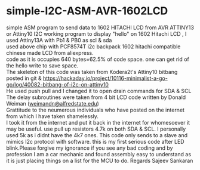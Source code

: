 # simple-I2C-ASM-AVR-1602LCD
simple ASM program to send data to 1602 HITACHI LCD from AVR ATTINY13 or Attiny10
I2C working program to display "hello" on 1602 Hitachi LCD , I used Attiny13A with Pb1 & PB0 as scl & sda   
used above chip with PCF8574T i2c backpack 1602 hitachi compatible chinese made LCD from aliexpress.          
code as it is occupies 640 bytes=62.5% of code space. one can get rid of the hello write to save space.             
The skeleton of this code was taken from Kodera2t's Attiny10 bitbang posted in git 
&  https://hackaday.io/project/10116-minimalist-a-go-go/log/40082-bitbang-of-i2c-on-attiny10                   
He used push pull and I changed it to open drain commands for SDA & SCL                                      
The delay subroutines were taken from 4 bit LCD code written by Donald Weiman    (weimandn@alfredstate.edu)        
Grattitude to the neumerous individuals who have posted on the internet from which I have taken shamelessly.        
I took it from the internet and put it back in the internet for whomesoever it may be useful. 
use pull up resistors 4.7k on both SDA & SCL. I personally used 5k as i didnt have the 4k7 ones.
This code only sends to a slave and mimics I2c protocol with software.
this is my first serious code after LED blink.Please forgive my ignorance if you see any bad coding and by profession I am a car mechanic and found assembly easy
to understand as it is just placing things on a list for the MCU to do. 
Regards
Sajeev Sankaran
